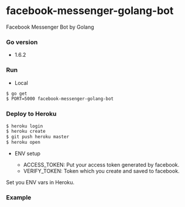 # facebook-messenger-golang-bot

Facebook Messenger Bot by Golang

### Go version

- 1.6.2

### Run

- Local

```bash
$ go get
$ PORT=5000 facebook-messenger-golang-bot
```

### Deploy to Heroku

```bash
$ heroku login
$ heroku create
$ git push heroku master
$ heroku open
```

- ENV setup

  - ACCESS_TOKEN: Put your access token generated by facebook.
  - VERIFY_TOKEN: Token which you create and saved to facebook.

Set you ENV vars in Heroku.

### Example

